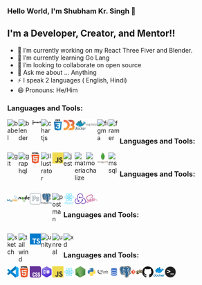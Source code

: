 ### Hello World, I'm Shubham Kr. Singh 👋

## I'm a Developer, Creator, and Mentor!!

<!-- - ✍ You can find my projects here [portfolio] -->
- 🔭 I’m currently working on my React Three Fiver and Blender.
- 🌱 I’m currently learning Go Lang
- 👯 I’m looking to collaborate on open source
- 💬 Ask me about ... Anything
- ⚡ I speak 2 languages ( English, Hindi)
- 😄 Pronouns: He/Him

### Languages and Tools:


<img src="https://www.vectorlogo.zone/logos/babeljs/babeljs-icon.svg" alt="babel" width="26" align="left"/>
<img src="https://download.blender.org/branding/community/blender_community_badge_white.svg" alt="blender" width="26" align="left"/>
<img src="https://raw.githubusercontent.com/Hardik0307/Hardik0307/master/assets/canvasjs-charts.svg" alt="canvasjs" width="26" align="left"/>
<img src="https://www.chartjs.org/media/logo-title.svg" alt="chartjs" width="26" align="left"/>
<img src="https://raw.githubusercontent.com/devicons/devicon/master/icons/css3/css3-original-wordmark.svg" alt="css3" width="26" align="left"/>
<img src="https://raw.githubusercontent.com/devicons/devicon/master/icons/d3js/d3js-original.svg" alt="d3js" width="26" align="left"/>
<img src="https://raw.githubusercontent.com/devicons/devicon/master/icons/docker/docker-original-wordmark.svg" alt="docker" width="26" align="left"/>
<img src="https://raw.githubusercontent.com/devicons/devicon/master/icons/express/express-original-wordmark.svg" alt="express" width="26" align="left"/>
<img src="https://www.vectorlogo.zone/logos/figma/figma-icon.svg" alt="figma" width="26" align="left"/>
<img src="https://www.vectorlogo.zone/logos/framer/framer-icon.svg" alt="framer" width="26" align="left"/>
<br />

### Languages and Tools:


<img src="https://www.vectorlogo.zone/logos/git-scm/git-scm-icon.svg" alt="git" width="26" align="left"/>
<img src="https://www.vectorlogo.zone/logos/graphql/graphql-icon.svg" alt="graphql" width="26" align="left"/>
<img src="https://raw.githubusercontent.com/devicons/devicon/master/icons/html5/html5-original-wordmark.svg" alt="html5" width="26" align="left"/>
<img src="https://www.vectorlogo.zone/logos/adobe_illustrator/adobe_illustrator-icon.svg" alt="illustrator" width="26" align="left"/>
<img src="https://raw.githubusercontent.com/devicons/devicon/master/icons/javascript/javascript-original.svg" alt="javascript" width="26" align="left"/>
<img src="https://www.vectorlogo.zone/logos/jestjsio/jestjsio-icon.svg" alt="jest" width="26" align="left"/>
<img src="https://raw.githubusercontent.com/prplx/svg-logos/5585531d45d294869c4eaab4d7cf2e9c167710a9/svg/materialize.svg" alt="materialize" width="26" align="left"/>
<img src="https://www.vectorlogo.zone/logos/mochajs/mochajs-icon.svg" alt="mocha" width="26" align="left"/>
<img src="https://raw.githubusercontent.com/devicons/devicon/master/icons/mongodb/mongodb-original-wordmark.svg" alt="mongodb" width="26" align="left"/>
<img src="https://www.svgrepo.com/show/303229/microsoft-sql-server-logo.svg" alt="mssql" width="26" align="left"/>
<br />

### Languages and Tools:
<br />

<img src="https://raw.githubusercontent.com/devicons/devicon/master/icons/mysql/mysql-original-wordmark.svg" alt="mysql" width="26" align="left"/>
<img src="https://raw.githubusercontent.com/devicons/devicon/master/icons/nodejs/nodejs-original-wordmark.svg" alt="nodejs" width="26" align="left"/>
<img src="https://raw.githubusercontent.com/devicons/devicon/master/icons/photoshop/photoshop-line.svg" alt="photoshop" width="26" align="left"/>
<img src="https://raw.githubusercontent.com/devicons/devicon/master/icons/postgresql/postgresql-original-wordmark.svg" alt="postgresql" width="26" align="left"/>
<img src="https://www.vectorlogo.zone/logos/getpostman/getpostman-icon.svg" alt="postman" width="26" align="left"/>
<img src="https://raw.githubusercontent.com/devicons/devicon/master/icons/react/react-original-wordmark.svg" alt="react" width="26" align="left"/>
<img src="https://raw.githubusercontent.com/devicons/devicon/master/icons/redux/redux-original.svg" alt="redux" width="26" align="left"/>
<img src="https://raw.githubusercontent.com/devicons/devicon/master/icons/sass/sass-original.svg" alt="sass" width="26" align="left"/>
<br />

### Languages and Tools:
<br />

<img src="https://www.vectorlogo.zone/logos/sketchapp/sketchapp-icon.svg" alt="sketch" width="26" align="left"/>
<img src="https://www.vectorlogo.zone/logos/tailwindcss/tailwindcss-icon.svg" alt="tailwind" width="26" align="left"/>
<img src="https://raw.githubusercontent.com/devicons/devicon/master/icons/typescript/typescript-original.svg" alt="typescript" width="26" align="left"/>
<img src="https://www.vectorlogo.zone/logos/unity3d/unity3d-icon.svg" alt="unity" width="26" align="left"/>
<img src="https://raw.githubusercontent.com/kenangundogan/fontisto/036b7eca71aab1bef8e6a0518f7329f13ed62f6b/icons/svg/brand/unreal-engine.svg" alt="unreal" width="26" align="left"/>
<img src="https://helpx.adobe.com/content/dam/help/mnemonics/xd_app_RGB_2017.svg" alt="xd" width="26" align="left"/>
<br />


### Languages and Tools:

<img align="left" alt="Visual Studio Code" width="26px" src="https://raw.githubusercontent.com/github/explore/80688e429a7d4ef2fca1e82350fe8e3517d3494d/topics/visual-studio-code/visual-studio-code.png" />
<img align="left" alt="HTML5" width="26px" src="https://raw.githubusercontent.com/github/explore/80688e429a7d4ef2fca1e82350fe8e3517d3494d/topics/html/html.png" />
<img align="left" alt="CSS3" width="26px" src="https://raw.githubusercontent.com/github/explore/80688e429a7d4ef2fca1e82350fe8e3517d3494d/topics/css/css.png" />
<img align="left" alt="CSharp" width="26px" src="https://raw.githubusercontent.com/github/explore/80688e429a7d4ef2fca1e82350fe8e3517d3494d/topics/csharp/csharp.png" />
<img align="left" alt="JavaScript" width="26px" src="https://raw.githubusercontent.com/github/explore/80688e429a7d4ef2fca1e82350fe8e3517d3494d/topics/javascript/javascript.png" />
<img align="left" alt="React" width="26px" src="https://raw.githubusercontent.com/github/explore/80688e429a7d4ef2fca1e82350fe8e3517d3494d/topics/react/react.png" />
<img align="left" alt="Node.js" width="26px" src="https://raw.githubusercontent.com/github/explore/80688e429a7d4ef2fca1e82350fe8e3517d3494d/topics/nodejs/nodejs.png" />
<img align="left" alt="python" width="26px" src="https://raw.githubusercontent.com/github/explore/80688e429a7d4ef2fca1e82350fe8e3517d3494d/topics/python/python.png" />
<img align="left" alt="flask" width="26px" src="https://raw.githubusercontent.com/github/explore/80688e429a7d4ef2fca1e82350fe8e3517d3494d/topics/flask/flask.png" />
<img align="left" alt="SQL" width="26px" src="https://raw.githubusercontent.com/github/explore/80688e429a7d4ef2fca1e82350fe8e3517d3494d/topics/sql/sql.png" />
<img align="left" alt="postgreSQL" width="26px" src="https://raw.githubusercontent.com/github/explore/80688e429a7d4ef2fca1e82350fe8e3517d3494d/topics/postgresql/postgresql.png" />
<img align="left" alt="Git" width="26px" src="https://raw.githubusercontent.com/github/explore/80688e429a7d4ef2fca1e82350fe8e3517d3494d/topics/git/git.png" />
<img align="left" alt="GitHub" width="26px" src="https://raw.githubusercontent.com/github/explore/78df643247d429f6cc873026c0622819ad797942/topics/github/github.png" />
<img align="left" alt="Docker" width="26px" src="https://raw.githubusercontent.com/github/explore/80688e429a7d4ef2fca1e82350fe8e3517d3494d/topics/docker/docker.png" />
<img align="left" alt="Terminal" width="26px" src="https://raw.githubusercontent.com/github/explore/80688e429a7d4ef2fca1e82350fe8e3517d3494d/topics/terminal/terminal.png" />
